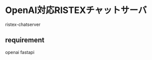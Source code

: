 OpenAI対応RISTEXチャットサーバ
==============================

ristex-chatserver

## requirement

openai
fastapi
